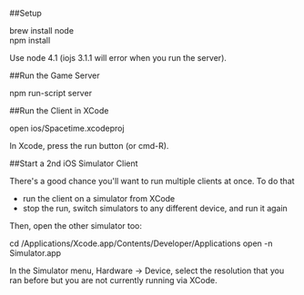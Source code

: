 ##Setup

brew install node  
npm install

Use node 4.1 (iojs 3.1.1 will error when you run the server).

##Run the Game Server

npm run-script server

##Run the Client in XCode

open ios/Spacetime.xcodeproj

In Xcode, press the run button (or cmd-R). 

##Start a 2nd iOS Simulator Client

There's a good chance you'll want to run multiple clients at once. To do that

* run the client on a simulator from XCode 
* stop the run, switch simulators to any different device, and run it again

Then, open the other simulator too:

cd /Applications/Xcode.app/Contents/Developer/Applications
open -n Simulator.app

In the Simulator menu, Hardware -> Device, select the resolution that you ran before but you are not currently running via XCode.
